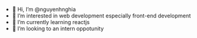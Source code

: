 - 👋 Hi, I’m @nguyenhnghia
- 👀 I’m interested in web development especially front-end development
- 🌱 I’m currently learning reactjs
- 💞️ I’m looking to an intern oppotunity 

<!---
nguyenhnghia/nguyenhnghia is a ✨ special ✨ repository because its `README.md` (this file) appears on your GitHub profile.
You can click the Preview link to take a look at your changes.
--->
